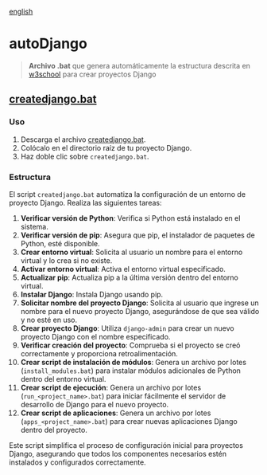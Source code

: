[english](README.md)

# autoDjango

> **Archivo .bat** que genera automáticamente la estructura descrita en [w3school](https://www.w3schools.com/django/) para crear proyectos Django

## [createdjango.bat](/src/createdjango.bat)

### **Uso**

1. Descarga el archivo [createdjango.bat](/src/createdjango.bat).
2. Colócalo en el directorio raíz de tu proyecto Django.
3. Haz doble clic sobre `createdjango.bat`.

### **Estructura**

El script `createdjango.bat` automatiza la configuración de un entorno de proyecto Django. Realiza las siguientes tareas:

1. **Verificar versión de Python**: Verifica si Python está instalado en el sistema.
2. **Verificar versión de pip**: Asegura que pip, el instalador de paquetes de Python, esté disponible.
3. **Crear entorno virtual**: Solicita al usuario un nombre para el entorno virtual y lo crea si no existe.
4. **Activar entorno virtual**: Activa el entorno virtual especificado.
5. **Actualizar pip**: Actualiza pip a la última versión dentro del entorno virtual.
6. **Instalar Django**: Instala Django usando pip.
7. **Solicitar nombre del proyecto Django**: Solicita al usuario que ingrese un nombre para el nuevo proyecto Django, asegurándose de que sea válido y no esté en uso.
8. **Crear proyecto Django**: Utiliza `django-admin` para crear un nuevo proyecto Django con el nombre especificado.
9. **Verificar creación del proyecto**: Comprueba si el proyecto se creó correctamente y proporciona retroalimentación.
10. **Crear script de instalación de módulos**: Genera un archivo por lotes (`install_modules.bat`) para instalar módulos adicionales de Python dentro del entorno virtual.
11. **Crear script de ejecución**: Genera un archivo por lotes (`run_<project_name>.bat`) para iniciar fácilmente el servidor de desarrollo de Django para el nuevo proyecto.
12. **Crear script de aplicaciones**: Genera un archivo por lotes (`apps_<project_name>.bat`) para crear nuevas aplicaciones Django dentro del proyecto.

Este script simplifica el proceso de configuración inicial para proyectos Django, asegurando que todos los componentes necesarios estén instalados y configurados correctamente.